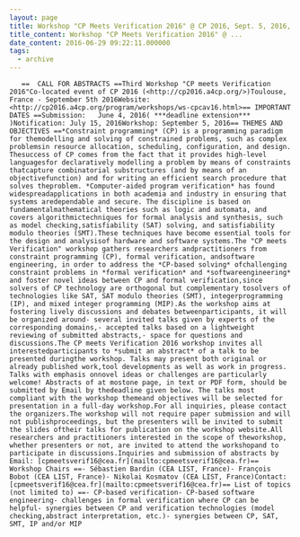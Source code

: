 ```yaml
---
layout: page
title: Workshop "CP Meets Verification 2016" @ CP 2016, Sept. 5, 2016, Toulouse, France (** deadline extens
title_content: Workshop "CP Meets Verification 2016" @ ...
date_content: 2016-06-29 09:22:11.000000
tags:
  - archive
---
```


       ==  CALL FOR ABSTRACTS ==Third Workshop "CP meets Verification 2016"Co-located event of CP 2016 (<http://cp2016.a4cp.org/>)Toulouse, France - September 5th 2016Website: <http://cp2016.a4cp.org/program/workshops/ws-cpcav16.html>== IMPORTANT DATES ==Submission:   June 4, 2016( ***deadline extension*** )Notification: July 15, 2016Workshop: September 5, 2016== THEMES AND OBJECTIVES ==*Constraint programming* (CP) is a programming paradigm for themodelling and solving of constrained problems, such as complex problemsin resource allocation, scheduling, configuration, and design. Thesuccess of CP comes from the fact that it provides high-level languagesfor declaratively modelling a problem by means of constraints thatcapture combinatorial substructures (and by means of an objectivefunction) and for writing an efficient search procedure that solves theproblem. *Computer-aided program verification* has found widespreadapplications in both academia and industry in ensuring that systems aredependable and secure. The discipline is based on fundamentalmathematical theories such as logic and automata, and covers algorithmictechniques for formal analysis and synthesis, such as model checking,satisfiability (SAT) solving, and satisfiability modulo theories (SMT).These techniques have become essential tools for the design and analysisof hardware and software systems.The "CP meets Verification" workshop gathers researchers andpractitioners from constraint programming (CP), formal verification, andsoftware engineering, in order to address the *CP-based solving* ofchallenging constraint problems in *formal verification* and *softwareengineering* and foster novel ideas between CP and formal verification,since solvers of CP technology are orthogonal but complementary tosolvers of technologies like SAT, SAT modulo theories (SMT), integerprogramming (IP), and mixed integer programming (MIP).As the workshop aims at fostering lively discussions and debates betweenparticipants, it will be organized around- several invited talks given by experts of the corresponding domains,- accepted talks based on a lightweight reviewing of submitted abstracts,- space for questions and discussions.The CP meets Verification 2016 workshop invites all interestedparticipants to *submit an abstract* of a talk to be presented duringthe workshop. Talks may present both original or already published work,tool developments as well as work in progress. Talks with emphasis onnovel ideas or challenges are particularly welcome! Abstracts of at mostone page, in text or PDF form, should be submitted by Email by thedeadline given below. The talks most compliant with the workshop themeand objectives will be selected for presentation in a full-day workshop.For all inquiries, please contact the organizers.The workshop will not require paper submission and will not publishproceedings, but the presenters will be invited to submit the slides oftheir talks for publication on the workshop website.All researchers and practitioners interested in the scope of theworkshop, whether presenters or not, are invited to attend the workshopand to participate in discussions.Inquiries and submission of abstracts by Email: [cpmeetsverif16@cea.fr](mailto:cpmeetsverif16@cea.fr)== Workshop Chairs ==- Sébastien Bardin (CEA LIST, France)- François Bobot (CEA LIST, France)- Nikolai Kosmatov (CEA LIST, France)Contact: [cpmeetsverif16@cea.fr](mailto:cpmeetsverif16@cea.fr)== List of topics (not limited to) ==- CP-based verification- CP-based software engineering- challenges in formal verification where CP can be helpful- synergies between CP and verification technologies (model checking,abstract interpretation, etc.)- synergies between CP, SAT, SMT, IP and/or MIP


